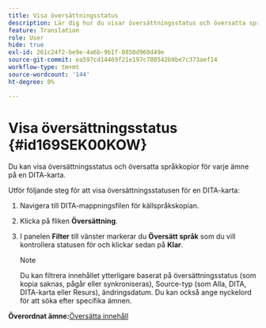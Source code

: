 ```yaml
---
title: Visa översättningsstatus
description: Lär dig hur du visar översättningsstatus och översatta språkkopior för varje ämne på en DITA-karta i AEM Guides.
feature: Translation
role: User
hide: true
exl-id: 261c24f2-be9e-4a6b-9b1f-0850d960d49e
source-git-commit: ea597cd14469f21e197c700542b9be7c373aef14
workflow-type: tm+mt
source-wordcount: '144'
ht-degree: 0%

---
```


# Visa översättningsstatus {#id169SEK00KOW}

Du kan visa översättningsstatus och översatta språkkopior för varje ämne på en DITA-karta.

Utför följande steg för att visa översättningsstatusen för en DITA-karta:

1. Navigera till DITA-mappningsfilen för källspråkskopian.
1. Klicka på fliken **Översättning**.
1. I panelen **Filter** till vänster markerar du **Översätt språk** som du vill kontrollera statusen för och klickar sedan på **Klar**.

   >[!NOTE]
   >
   > Du kan filtrera innehållet ytterligare baserat på översättningsstatus \(som kopia saknas, pågår eller synkroniseras\), Source-typ \(som Alla, DITA, DITA-karta eller Resurs\), ändringsdatum. Du kan också ange nyckelord för att söka efter specifika ämnen.

**Överordnat ämne:**[&#x200B;Översätta innehåll](translation.md)
